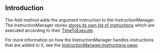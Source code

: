 ## Introduction

The Add method adds the argument instruction to the InstructionManager. The InstructionManager stores [stores its own list of instructions](/frb/docs/index.php?title=FlatRedBall.Instructions.InstructionManager.Instructions "FlatRedBall.Instructions.InstructionManager.Instructions") which are executed according to their [TimeToExecute](/frb/docs/index.php?title=FlatRedBall.Instructions.Instruction.TimeToExecute&action=edit&redlink=1 "FlatRedBall.Instructions.Instruction.TimeToExecute (page does not exist)").

For more information on how the InstructionManager handles instructions that are added to it, see the [InstructionManager.Instructions page](/frb/docs/index.php?title=FlatRedBall.Instructions.InstructionManager.Instructions "FlatRedBall.Instructions.InstructionManager.Instructions").

